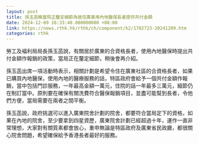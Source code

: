 ```yaml
---
layout: post
title: 孫玉菡稱當局正釐定細節為居住廣東用內地醫保長者提供共付金額
date: 2024-12-09 16:33:48.000000000 +08:00
link: https://news.rthk.hk/rthk/ch/component/k2/1782723-20241209.htm
categories: rthk
---
```


勞工及褔利局局長孫玉菡說，有關居於廣東的合資格長者，使用內地醫保時提出共付金額作報銷的政策，當局正在釐定細節，稍後會再介紹。

孫玉菡出席一項活動時表示，相關計劃是希望令住在廣東社區的合資格長者，如果已購買內地醫保，使用內地的醫療服務的話，特區政府會給予一個共付金額作報銷，當中包括門診服務，一年最高金額一萬元，住院的話一年最多三萬元，細節仍在制訂當中。原則要在確保有關洗費符合醫保報銷項目，並盡可能幫到長者，令他們方便，當局需要在兩者之間平衡。

孫玉菡說，政府挑選可以進入廣東院舍計劃的院舍，都要符合當局定下的資格，如果在內地的院舍，至少要拿到四星資歷，廣東院舍計劃已經超過十年，運作一直非常理想，大家對有關質素都會放心，重申無論是特區政府及廣東省民政廳，都很關心院舍問題，希望確保給予香港長者最好的服務。
